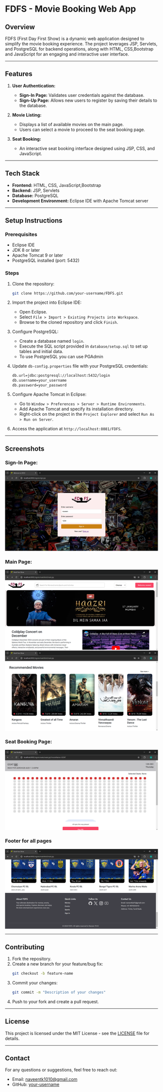 # FDFS - Movie Booking Web App

## Overview
FDFS (First Day First Show) is a dynamic web application designed to simplify the movie booking experience. The project leverages JSP, Servlets, and PostgreSQL for backend operations, along with HTML, CSS,Bootstrap and JavaScript for an engaging and interactive user interface.

---

## Features
1. **User Authentication:**
   - **Sign-In Page:** Validates user credentials against the database.
   - **Sign-Up Page:** Allows new users to register by saving their details to the database.

2. **Movie Listing:**
   - Displays a list of available movies on the main page.
   - Users can select a movie to proceed to the seat booking page.

3. **Seat Booking:**
   - An interactive seat booking interface designed using JSP, CSS, and JavaScript.

---

## Tech Stack
- **Frontend:** HTML, CSS, JavaScript,Bootstrap
- **Backend:** JSP, Servlets
- **Database:** PostgreSQL
- **Development Environment:** Eclipse IDE with Apache Tomcat server

---

## Setup Instructions
### Prerequisites
- Eclipse IDE
- JDK 8 or later
- Apache Tomcat 9 or later
- PostgreSQL installed (port: 5432)

### Steps
1. Clone the repository:
   ```bash
   git clone https://github.com/your-username/FDFS.git
   ```
2. Import the project into Eclipse IDE:
   - Open Eclipse.
   - Select `File > Import > Existing Projects into Workspace`.
   - Browse to the cloned repository and click `Finish`.

3. Configure PostgreSQL:
   - Create a database named `login`.
   - Execute the SQL script provided in `database/setup.sql` to set up tables and initial data.
   - To use PostgreSQL you can use PGAdmin

5. Update `db-config.properties` file with your PostgreSQL credentials:
   ```properties
   db.url=jdbc:postgresql://localhost:5432/login
   db.username=your_username
   db.password=your_password
   ```
6. Configure Apache Tomcat in Eclipse:
   - Go to `Window > Preferences > Server > Runtime Environments`.
   - Add Apache Tomcat and specify its installation directory.
   - Right-click on the project in the `Project Explorer` and select `Run As > Run on Server`.

7. Access the application at `http://localhost:8081/FDFS`.

---

## Screenshots
### Sign-In Page:
![Sign-In Page](Screenshots/SigninPage.png)

### Main Page:
![Main Page](Screenshots/Home.png)
![Main Page](Screenshots/Home1.png)

### Seat Booking Page:
![Seat Booking Page](Screenshots/SeatBooking.png)

### Footer for all pages
![Footer](Screenshots/Footer.png)

---

## Contributing
1. Fork the repository.
2. Create a new branch for your feature/bug fix:
   ```bash
   git checkout -b feature-name
   ```
3. Commit your changes:
   ```bash
   git commit -m "Description of your changes"
   ```
4. Push to your fork and create a pull request.

---

## License
This project is licensed under the MIT License - see the [LICENSE](LICENSE) file for details.

---

## Contact
For any questions or suggestions, feel free to reach out:
- Email: naveentk1010@gmail.com
- GitHub: [your-username](https://github.com/naveentk10)

